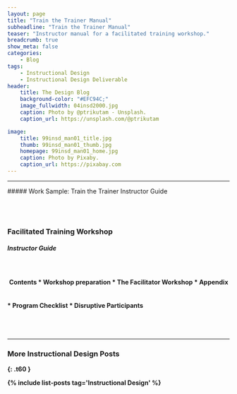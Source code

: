 ```yaml
---
layout: page
title: "Train the Trainer Manual"
subheadline: "Train the Trainer Manual"
teaser: "Instructor manual for a facilitated training workshop."
breadcrumb: true
show_meta: false
categories:
    - Blog
tags:
    - Instructional Design
    - Instructional Design Deliverable
header:
    title: The Design Blog
    background-color: "#EFC94C;"
    image_fullwidth: 04insd2000.jpg
    caption: Photo by @ptrikutam - Unsplash.
    caption_url: https://unsplash.com/@ptrikutam

image:
    title: 99insd_man01_title.jpg
    thumb: 99insd_man01_thumb.jpg
    homepage: 99insd_man01_home.jpg
    caption: Photo by Pixaby.
    caption_url: https://pixabay.com
---
```

<!--more-->
<hr>
##### Work Sample: Train the Trainer Instructor Guide
<br>

<!--Medium and Above-->
<div class="show-for-medium-up" markdown="1">
<img src="{{ site.urlimg }}99insd_man02_page_01.jpg" style="margin: 25px 0px 25px 0px" alt="">
</div>

<!--small-->

<div class="show-for-small-only" markdown="1">

<!--Workshop Preparation-->
### Facilitated Training Workshop
##### Instructor Guide
<img src="{{ site.urlimg }}99insd_man02_sld_01.JPG" style="margin: 25px 0px 25px 0px" alt="">
<b>Contents
* Workshop preparation
* The Facilitator Workshop
* Appendix
 * Program Checklist
 * Disruptive Participants

<!--Facilitation Workshop Overview-->
<img src="{{ site.urlimg }}99insd_man02_sld_07.JPG" style="margin: 25px 0px 25px 0px" alt="">

<img src="{{ site.urlimg }}99insd_man02_sld_08.JPG" style="margin: 25px 0px 25px 0px" alt="">

<img src="{{ site.urlimg }}99insd_man02_sld_09.JPG" style="margin: 25px 0px 25px 0px" alt="">

<img src="{{ site.urlimg }}99insd_man02_sld_10.JPG" style="margin: 25px 0px 25px 0px" alt="">

<img src="{{ site.urlimg }}99insd_man02_sld_11.JPG" style="margin: 25px 0px 25px 0px" alt="">

<img src="{{ site.urlimg }}99insd_man02_sld_12.jpg" style="margin: 25px 0px 25px 0px" alt="">

<img src="{{ site.urlimg }}99insd_man02_sld_13.jpg" style="margin: 25px 0px 25px 0px" alt="">

<img src="{{ site.urlimg }}99insd_man02_sld_14.JPG" style="margin: 25px 0px 25px 0px" alt="">

</div>

<img src="{{ site.urlimg }}99insd_man02_icon_brk.jpg" style="margin: 25px 0px 25px 0px" alt="">

<img src="{{ site.urlimg }}99insd_man02_icon_flp.jpg" style="margin: 25px 0px 25px 0px" alt="">

<img src="{{ site.urlimg }}99insd_man02_icon_qst.jpg" style="margin: 25px 0px 25px 0px" alt="">

<img src="{{ site.urlimg }}99insd_man02_icon_vid.jpg" style="margin: 25px 0px 25px 0px" alt="">

<br>

<hr>

### More Instructional Design Posts
{: .t60 }

{% include list-posts tag='Instructional Design' %}
